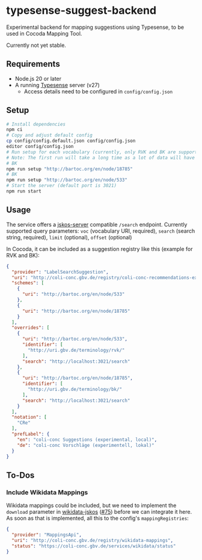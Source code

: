 # typesense-suggest-backend
Experimental backend for mapping suggestions using Typesense, to be used in Cocoda Mapping Tool.

Currently not yet stable.

## Requirements

- Node.js 20 or later
- A running [Typesense](https://typesense.org) server (v27)
  - Access details need to be configured in `config/config.json`

## Setup

```bash
# Install dependencies
npm ci
# Copy and adjust default config
cp config/config.default.json config/config.json
editor config/config.json
# Run setup for each vocabulary (currently, only RVK and BK are supported)
# Note: The first run will take a long time as a lot of data will have to be loaded from APIs. However, most data is cached, so subsequent runs will be much faster.
# BK
npm run setup "http://bartoc.org/en/node/18785"
# BK
npm run setup "http://bartoc.org/en/node/533"
# Start the server (default port is 3021)
npm run start
```

## Usage

The service offers a [jskos-server](https://github.com/gbv/jskos-server) compatible `/search` endpoint. Currently supported query parameters: `voc` (vocabulary URI, required), `search` (search string, required), `limit` (optional), `offset` (optional)

In Cocoda, it can be included as a suggestion registry like this (example for RVK and BK):

```json
{
  "provider": "LabelSearchSuggestion",
  "uri": "http://coli-conc.gbv.de/registry/coli-conc-recommendations-experimental-local",
  "schemes": [
    {
      "uri": "http://bartoc.org/en/node/533"
    },
    {
      "uri": "http://bartoc.org/en/node/18785"
    }
  ],
  "overrides": [
    {
      "uri": "http://bartoc.org/en/node/533",
      "identifier": [
        "http://uri.gbv.de/terminology/rvk/"
      ],
      "search": "http://localhost:3021/search"
    },
    {
      "uri": "http://bartoc.org/en/node/18785",
      "identifier": [
        "http://uri.gbv.de/terminology/bk/"
      ],
      "search": "http://localhost:3021/search"
    }
  ],
  "notation": [
    "CRe"
  ],
  "prefLabel": {
    "en": "coli-conc Suggestions (experimental, local)",
    "de": "coli-conc Vorschläge (experimentell, lokal)"
  }
}
```

## To-Dos

### Include Wikidata Mappings

Wikidata mappings could be included, but we need to implement the `download` parameter in [wikidata-jskos](https://github.com/gbv/wikidata-jskos) ([#75](https://github.com/gbv/wikidata-jskos/issues/75)) before we can integrate it here. As soon as that is implemented, all this to the config's `mappingRegistries`:

```json
{
  "provider": "MappingsApi",
  "uri": "http://coli-conc.gbv.de/registry/wikidata-mappings",
  "status": "https://coli-conc.gbv.de/services/wikidata/status"
}
```
